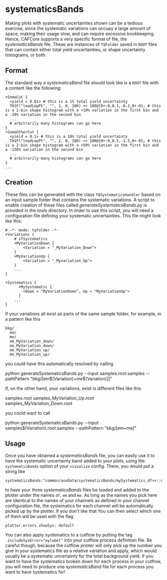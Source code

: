 systematicsBands
=========================

Making plots with systematic uncertainties shown can be a tedious
exercise, since the systematic variations can occupy a large amount of
space, making their usage slow, and can require excessive
bookkeeping. Hence, CAFCore supports a very specific format of file,
the *systematicsBands* file. These are instances of `TQFolder` saved
in `ROOT` files that can contain either total yield uncertainties, or
shape uncertainty histograms, or both.

Format
--------------------

The standard way a *systematicsBand* file should look like is a `ROOT`
file with a content like the following:

    +SomeCut {
      <yield = 0.01> # this is a 1% total yield uncertainty
      TH1F("leadLepPt", "", 2, 0, 100) << 100@{0+-0,0.1,-0.2,0+-0}; # this is a 2-bin shape histogram with a +10% variation in the first bin and a -20% variation in the second bin
      ...
      # arbitrarily many histograms can go here
    }
    +SomeOtherCut {
      <yield = 0.1> # this is a 10% total yield uncertainty
      TH1F("leadLepPt", "", 2, 0, 100) << 100@{0+-0,0.5,-1.5,0+-0}; # this is a 2-bin shape histogram with a +50% variation in the first bin and a -150% variation in the second bin
      ...
      # arbitrarily many histograms can go here
    }
    ...

Creation
--------------------

These files can be generated with the class `TQSystematicsHandler`
based on an input sample folder that contains the systematic
variations. A script to enable creation of these files called
*generateSystematicsBands.py* is provided in the *tools* directory. In
order to use this script, you will need a configuration file defining
your systematic uncertainties. This file might look like this:

    # -*- mode: tqfolder -*-
    +Variations {
        # sfSystematics
        +MyVariationDown {
            <Variation = "_MyVariation_Down">
        }
        +MyVariationUp {
            <Variation = "_Myvariation_Up">
        }
        ...
    }
    
    +Systematics {
    	  +MySystematic {
    	    <Down = "MyVariationDown", Up = "MyVariationUp">
    	  }
        ...
    }

If your variations all exist as parts of the same sample folder, for
example, in a pattern like this

    bkg/
      em/
      me/
      em_MyVariation_down/
      me_MyVariation_down/
      em_MyVariation_up/
      me_MyVariation_up/

you could have this automatically resolved by calling

   python generateSystematicsBands.py --input samples.root:samples --pathPattern "bkg/[em\$(Variation)+me\$(Variation)]]"

If, on the other hand, your variations, exist is different files like this

   samples.root
   samples_MyVariation_Up.root
   samples_MyVariation_Down.root

you could want to call

   python generateSystematicsBands.py --input samples\$(Variation).root:samples --pathPattern "bkg/[em+me]"

Usage
--------------------

Once you have obtained a *systematicsBands* file, you can easily use
it to have the systematic uncertainty band added to your plots, using
the `systematicBands` option of your `visualize` config. There, you
would put a string like

    systematicsBands:"common/auxData/systematicsBands/mySystematics_df>>::df","common/auxData/systematicsBands/mySystematics_em>>::em","common/auxData/systematicsBands/mySystematics_me>>::me"

to have your three *systematicsBands* files be loaded and added to the
plotter under the names `df`, `em` and `me`. As long as the names you
pick here are identical to the names of your channels as defined in
your channel configuration file, the systematics for each channel will
be automatically picked up by the plotter. If you don't like that You
can then select which one of them will be used with the flag

    plotter.errors.showSys: default

You can also apply systematics to a cutflow by putting the tag
`.includeSysError="mylabel"` into your cutflow process definition
file. Be careful though, because the cutflow printer will only pick up
the number you give in your systematics file as a relative variation
and apply, which would usually be a systematic uncertainty for the
total background yield. If you want to have the systematics broken
down for each process in your cutflow, you will need to produce one
*systematicsBand* file for each process you want to have systematics
for!